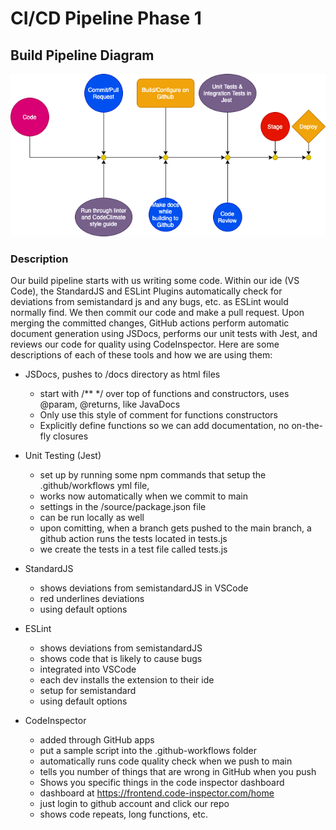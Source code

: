 # CI/CD Pipeline Phase 1

## Build Pipeline Diagram
![diagram](/admin/cipipeline/phase1.drawio.png)

### Description
Our build pipeline starts with us writing some code. Within our ide (VS Code), the StandardJS and ESLint Plugins automatically check for deviations from semistandard js and any bugs, etc. as ESLint would normally find. We then commit our code and make a pull request. Upon merging the committed changes, GitHub actions perform automatic document generation using JSDocs, performs our unit tests with Jest, and reviews our code for quality using CodeInspector. Here are some descriptions of each of these tools and how we are using them:

- JSDocs, pushes to /docs directory as html files
  - start with /** */ over top of functions and constructors, uses @param, @returns, like JavaDocs
  - Only use this style of comment for functions constructors
  - Explicitly define functions so we can add documentation, no on-the-fly closures

- Unit Testing (Jest)
  - set up by running some npm commands that setup the .github/workflows yml file,
  - works now automatically when we commit to main
  - settings in the /source/package.json file
  - can be run locally as well
  - upon comitting, when a branch gets pushed to the main branch, a github action runs the tests located in tests.js
  - we create the tests in a test file called tests.js

- StandardJS
  - shows deviations from semistandardJS in VSCode
  - red underlines deviations
  - using default options

- ESLint
  - shows deviations from semistandardJS
  - shows code that is likely to cause bugs
  - integrated into VSCode
  - each dev installs the extension to their ide
  - setup for semistandard
  - using default options

- CodeInspector
  - added through GitHub apps
  - put a sample script into the .github-workflows folder
  - automatically runs code quality check when we push to main
  - tells you number of things that are wrong in GitHub when you push
  - Shows you specific things in the code inspector dashboard
  - dashboard at https://frontend.code-inspector.com/home
  - just login to github account and click our repo
  - shows code repeats, long functions, etc.